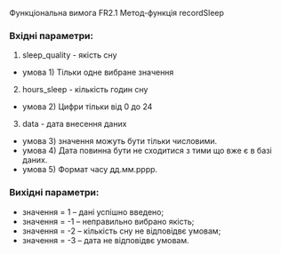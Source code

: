 Функціональна вимога FR2.1
Метод-функція recordSleep

### Вхідні параметри:

1. sleep_quality - якість сну
- умова 1) Тільки одне вибране значення

2. hours_sleep - кількість годин сну
- умова 2) Цифри тільки від 0 до 24

3. data - дата внесення даних
- умова 3) значення можуть бути тільки числовими.
- умова 4) Дата повинна бути не сходитися з тими що вже є в базі даних.
- умова 5) Формат часу дд.мм.рррр.


### Вихідні параметри:

- значення = 1 – дані успішно введено;
- значення = -1 – неправильно вибрано якість;
- значення = -2 – кількість сну не відповідвє умовам;
- значення = -3 – дата не відповідвє умовам.
